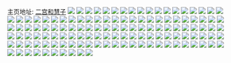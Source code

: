 主页地址: [二宫和慧子](https://weibo.com/u/5225589160) 
![](https://wx4.sinaimg.cn/mw2000/005HE2s8ly1fzzwdd80ffj31hc0u0gqp.jpg) 
![](https://wx4.sinaimg.cn/mw2000/005HE2s8ly1fzzf6v0f2lj31hc0u0tfz.jpg) 
![](https://wx4.sinaimg.cn/mw2000/005HE2s8ly1fzzf6w9tu9j31hc0u0n35.jpg) 
![](https://wx4.sinaimg.cn/mw2000/005HE2s8ly1fzzf6xmcuwj31hc0u0jy3.jpg) 
![](https://wx4.sinaimg.cn/mw2000/005HE2s8ly1fzzf6yzk7wj31hc0u0jxc.jpg) 
![](https://wx4.sinaimg.cn/mw2000/005HE2s8gy1fzxuv9ou78j30u02ch7dc.jpg) 
![](https://wx4.sinaimg.cn/mw2000/005HE2s8gy1fzxuvbe9l6j30u01vlai2.jpg) 
![](https://wx4.sinaimg.cn/mw2000/005HE2s8gy1fzxuvdxwmgj30u03o9k3f.jpg) 
![](https://wx4.sinaimg.cn/mw2000/005HE2s8gy1fzxuvhc17yj30go0b3gmn.jpg) 
![](https://wx4.sinaimg.cn/mw2000/005HE2s8gy1fzxuw517gaj30go0mt0vr.jpg) 
![](https://wx4.sinaimg.cn/mw2000/005HE2s8gy1fzxuvhqs8zj30go0bcab5.jpg) 
![](https://wx4.sinaimg.cn/mw2000/005HE2s8gy1fzxuw4gw6pj31hc0u0diw.jpg) 
![](https://wx4.sinaimg.cn/mw2000/005HE2s8gy1fzxuvgvr1lj30u02chnay.jpg) 
![](https://wx4.sinaimg.cn/mw2000/005HE2s8gy1fzxuw69uk6j31hc0u0jub.jpg) 
![](https://wx4.sinaimg.cn/mw2000/005HE2s8gy1fzup2tafsgj30u00u0ta5.jpg) 
![](https://wx4.sinaimg.cn/mw2000/005HE2s8gy1fzup2upcl6j30u0140dkb.jpg) 
![](https://wx4.sinaimg.cn/mw2000/005HE2s8gy1fzup2tpbnsj30u00u0di1.jpg) 
![](https://wx4.sinaimg.cn/mw2000/005HE2s8gy1fzup2swa1rj30u00u0413.jpg) 
![](https://wx4.sinaimg.cn/mw2000/005HE2s8gy1fzup2vs7t9j30u0140q6u.jpg) 
![](https://wx4.sinaimg.cn/mw2000/005HE2s8gy1fzup2sbh4hj30u00u0ng6.jpg) 
![](https://wx4.sinaimg.cn/mw2000/005HE2s8gy1fzup2w9jgfj30u0140769.jpg) 
![](https://wx4.sinaimg.cn/mw2000/005HE2s8gy1fzup2x1tj7j30u01lwwkx.jpg) 
![](https://wx4.sinaimg.cn/mw2000/005HE2s8gy1fzup2y2l7xj31400u0dkz.jpg) 
![](https://wx4.sinaimg.cn/mw2000/005HE2s8gy1fztmpzr0lvj31hc0u0wj7.jpg) 
![](https://wx4.sinaimg.cn/mw2000/005HE2s8gy1fztmq0lbdwj31hc0u0n3b.jpg) 
![](https://wx4.sinaimg.cn/mw2000/005HE2s8gy1fztmq2fey0j31hc0u0wky.jpg) 
![](https://wx4.sinaimg.cn/mw2000/005HE2s8gy1fztmq3ebwfj31hc0u00xl.jpg) 
![](https://wx4.sinaimg.cn/mw2000/005HE2s8gy1fztmpyut5nj31hc0u041i.jpg) 
![](https://wx4.sinaimg.cn/mw2000/005HE2s8gy1fztmq4b8n1j31hc0u0432.jpg) 
![](https://wx4.sinaimg.cn/mw2000/005HE2s8gy1fztchkgv27j30u0482kbk.jpg) 
![](https://wx4.sinaimg.cn/mw2000/005HE2s8gy1fztchmo4f7j30u0482au3.jpg) 
![](https://wx4.sinaimg.cn/mw2000/005HE2s8gy1fztchomf5oj30u0482k4a.jpg) 
![](https://wx4.sinaimg.cn/mw2000/005HE2s8gy1fztchpse16j30u03a9tja.jpg) 
![](https://wx4.sinaimg.cn/mw2000/005HE2s8gy1fztchr0sl5j30u048218q.jpg) 
![](https://wx4.sinaimg.cn/mw2000/005HE2s8gy1fztchryrqcj31hc0u079m.jpg) 
![](https://wx4.sinaimg.cn/mw2000/005HE2s8gy1fzrap0c5zhj30u017sgo7.jpg) 
![](https://wx4.sinaimg.cn/mw2000/005HE2s8ly1fzq6oizcrmj30u0482e82.jpg) 
![](https://wx4.sinaimg.cn/mw2000/005HE2s8ly1fzq6olmo9jj30u04821ky.jpg) 
![](https://wx4.sinaimg.cn/mw2000/005HE2s8ly1fzq6on672aj30u0482x6p.jpg) 
![](https://wx4.sinaimg.cn/mw2000/005HE2s8ly1fzq6ooujzgj30u04821ky.jpg) 
![](https://wx4.sinaimg.cn/mw2000/005HE2s8ly1fzq6or6bamj30u0482x6p.jpg) 
![](https://wx4.sinaimg.cn/mw2000/005HE2s8ly1fzq6osf8qij30u02tdhdt.jpg) 
![](https://wx4.sinaimg.cn/mw2000/005HE2s8ly1fzq6ova0pcj31z4140e81.jpg) 
![](https://wx4.sinaimg.cn/mw2000/005HE2s8ly1fzq6otgb8kj31z4140e81.jpg) 
![](https://wx4.sinaimg.cn/mw2000/005HE2s8ly1fzq6otuw5vj30ku0gndgw.jpg) 
![](https://wx4.sinaimg.cn/mw2000/005HE2s8ly1fzoxk6hitqj31rl1rlhdw.jpg) 
![](https://wx4.sinaimg.cn/mw2000/005HE2s8ly1fznrz97bwtj31401vlqi2.jpg) 
![](https://wx4.sinaimg.cn/mw2000/005HE2s8ly1fznrzdl1q6j31405087wj.jpg) 
![](https://wx4.sinaimg.cn/mw2000/005HE2s8ly1fznrzi8epoj31405mrnpe.jpg) 
![](https://wx4.sinaimg.cn/mw2000/005HE2s8ly1fznrzm9a51j31405mrhdv.jpg) 
![](https://wx4.sinaimg.cn/mw2000/005HE2s8ly1fznrzt7wcuj31405mr4qr.jpg) 
![](https://wx4.sinaimg.cn/mw2000/005HE2s8ly1fznrzx2qxhj31405mr4qr.jpg) 
![](https://wx4.sinaimg.cn/mw2000/005HE2s8ly1fzlhp32oprj33k02o0kjn.jpg) 
![](https://wx4.sinaimg.cn/mw2000/005HE2s8ly1fzlhpcrv5yj30zk0qodkz.jpg) 
![](https://wx4.sinaimg.cn/mw2000/005HE2s8ly1fzlhwja7qsj30zk0qotf1.jpg) 
![](https://wx4.sinaimg.cn/mw2000/005HE2s8ly1fzlhs81rxtj32o03k0npe.jpg) 
![](https://wx4.sinaimg.cn/mw2000/005HE2s8ly1fzlhsd8xtrj33k02o0hdv.jpg) 
![](https://wx4.sinaimg.cn/mw2000/005HE2s8ly1fzlhsb01s6j32o03k0kjn.jpg) 
![](https://wx4.sinaimg.cn/mw2000/005HE2s8ly1fzlhsfl1bwj32o03k0e83.jpg) 
![](https://wx4.sinaimg.cn/mw2000/005HE2s8ly1fzlhsinxndj31406o8u10.jpg) 
![](https://wx4.sinaimg.cn/mw2000/005HE2s8ly1fzlhsjifnxj31rl1rl4c5.jpg) 
![](https://wx4.sinaimg.cn/mw2000/005HE2s8gy1fzl9afx02rj30u01hcqbi.jpg) 
![](https://wx4.sinaimg.cn/mw2000/005HE2s8gy1fzl9agqlz2j31hc0u044m.jpg) 
![](https://wx4.sinaimg.cn/mw2000/005HE2s8ly1fza0q7z876j31z4140u0x.jpg) 
![](https://wx4.sinaimg.cn/mw2000/005HE2s8ly1fza0qb35juj31z4140u0x.jpg) 
![](https://wx4.sinaimg.cn/mw2000/005HE2s8ly1fza0q9sz6lj31z4140b29.jpg) 
![](https://wx4.sinaimg.cn/mw2000/005HE2s8ly1fza0qbzhaqj31z4140e4b.jpg) 
![](https://wx4.sinaimg.cn/mw2000/005HE2s8ly1fza0qdglh7j31z4140hag.jpg) 
![](https://wx4.sinaimg.cn/mw2000/005HE2s8ly1fza0qcqtu1j31z4140h8b.jpg) 
![](https://wx4.sinaimg.cn/mw2000/005HE2s8ly1fza0qela79j31z4140hdt.jpg) 
![](https://wx4.sinaimg.cn/mw2000/005HE2s8ly1fz1x22snsgj31kw35s4oz.jpg) 
![](https://wx4.sinaimg.cn/mw2000/005HE2s8ly1fz1x215pamj31ag3vcu0l.jpg) 
![](https://wx4.sinaimg.cn/mw2000/005HE2s8ly1fz1x2205tej31ag3vctyb.jpg) 
![](https://wx4.sinaimg.cn/mw2000/005HE2s8ly1fz1x2p7jk1j30zk0hvdhq.jpg) 
![](https://wx4.sinaimg.cn/mw2000/005HE2s8ly1fz1x1zcgm2j31o01vi4fj.jpg) 
![](https://wx4.sinaimg.cn/mw2000/005HE2s8ly1fz1x1yn1hbj31ka36z4qp.jpg) 
![](https://wx4.sinaimg.cn/mw2000/005HE2s8ly1fz1x24wdxfj31yv0zeq9v.jpg) 
![](https://wx4.sinaimg.cn/mw2000/005HE2s8ly1fz0dherm1ej30u01vltxl.jpg) 
![](https://wx4.sinaimg.cn/mw2000/005HE2s8ly1fz0dhfk85bj30u01vlx0y.jpg) 
![](https://wx4.sinaimg.cn/mw2000/005HE2s8ly1fz0dhgahjkj30u01wxx26.jpg) 
![](https://wx4.sinaimg.cn/mw2000/005HE2s8ly1fz0dhlap0jj31z41401kx.jpg) 
![](https://wx4.sinaimg.cn/mw2000/005HE2s8ly1fz0dhkenmtj31z4140hbg.jpg) 
![](https://wx4.sinaimg.cn/mw2000/005HE2s8ly1fz0dhlun6cj31z41404fm.jpg) 
![](https://wx4.sinaimg.cn/mw2000/005HE2s8ly1fz0dhh4p1sj30u029i7sc.jpg) 
![](https://wx4.sinaimg.cn/mw2000/005HE2s8ly1fz0dhi4hmmj30u03qp7wh.jpg) 
![](https://wx4.sinaimg.cn/mw2000/005HE2s8ly1fz0dhjhye0j30u04827wi.jpg) 
![](https://wx4.sinaimg.cn/mw2000/005HE2s8ly1fyx5d0me2tj31z4140kjl.jpg) 
![](https://wx4.sinaimg.cn/mw2000/005HE2s8ly1fyx5d1vzqxj31z4140npd.jpg) 
![](https://wx4.sinaimg.cn/mw2000/005HE2s8ly1fyx5d3g7sfj31z4140qv5.jpg) 
![](https://wx4.sinaimg.cn/mw2000/005HE2s8ly1fyx5d5yz7ij31z4140e81.jpg) 
![](https://wx4.sinaimg.cn/mw2000/005HE2s8ly1fyx5d4iy2xj31z4140b29.jpg) 
![](https://wx4.sinaimg.cn/mw2000/005HE2s8ly1fyx5dbcssbj31z4140b29.jpg) 
![](https://wx4.sinaimg.cn/mw2000/005HE2s8ly1fyx5d7t62kj31z4140b29.jpg) 
![](https://wx4.sinaimg.cn/mw2000/005HE2s8ly1fyx5d8tpznj31z4140b29.jpg) 
![](https://wx4.sinaimg.cn/mw2000/005HE2s8ly1fyx5daap8pj31z4140e81.jpg) 
![](https://wx4.sinaimg.cn/mw2000/005HE2s8ly1fyrigeh5h9j30qo0zk45h.jpg) 
![](https://wx4.sinaimg.cn/mw2000/005HE2s8ly1fyrigg3lctj30qo0zkwl6.jpg) 
![](https://wx4.sinaimg.cn/mw2000/005HE2s8ly1fyrign2lw3j30zk0qogr0.jpg) 
![](https://wx4.sinaimg.cn/mw2000/005HE2s8ly1fyrigihacdj30qo0zkq5l.jpg) 
![](https://wx4.sinaimg.cn/mw2000/005HE2s8ly1fyrighgbuej30qo0zkags.jpg) 
![](https://wx4.sinaimg.cn/mw2000/005HE2s8ly1fyrigjpu61j30zk0qoag6.jpg) 
![](https://wx4.sinaimg.cn/mw2000/005HE2s8ly1fyrigd1e94j30qo0zk0yh.jpg) 
![](https://wx4.sinaimg.cn/mw2000/005HE2s8ly1fyridi67ggj30zk0qo0x1.jpg) 
![](https://wx4.sinaimg.cn/mw2000/005HE2s8gy1fymyrmxea8j31be0qo43v.jpg) 
![](https://wx4.sinaimg.cn/mw2000/005HE2s8gy1fymyrnnqofj31be0qo79h.jpg) 
![](https://wx4.sinaimg.cn/mw2000/005HE2s8gy1fymrt0gcfhj31o02i0npe.jpg) 
![](https://wx4.sinaimg.cn/mw2000/005HE2s8gy1fymrqv9azcj31hm3cou0x.jpg) 
![](https://wx4.sinaimg.cn/mw2000/005HE2s8gy1fymrnh6sx9j31kw0e8kjl.jpg) 
![](https://wx4.sinaimg.cn/mw2000/005HE2s8gy1fymrnmsjj2j32lc3gg1kz.jpg) 
![](https://wx4.sinaimg.cn/mw2000/005HE2s8gy1fymrtivoeuj30qo0zk7cg.jpg) 
![](https://wx4.sinaimg.cn/mw2000/005HE2s8gy1fymrs8ioz7j32io1w07wi.jpg) 
![](https://wx4.sinaimg.cn/mw2000/005HE2s8gy1fymrnfu91oj31ag3vckjm.jpg) 
![](https://wx4.sinaimg.cn/mw2000/005HE2s8ly1fylq8364lrj30qo1beu0x.jpg) 
![](https://wx4.sinaimg.cn/mw2000/005HE2s8ly1fyju5ugag1g308c06r7wi.jpg) 
![](https://wx4.sinaimg.cn/mw2000/005HE2s8ly1fyju65hs1eg30d10afx6y.jpg) 
![](https://wx4.sinaimg.cn/mw2000/005HE2s8ly1fyju685oavg306y08u1ky.jpg) 
![](https://wx4.sinaimg.cn/mw2000/005HE2s8ly1fyju6cweppg30b4096kjo.jpg) 
![](https://wx4.sinaimg.cn/mw2000/005HE2s8ly1fyju6ds4ucj30qo120wkq.jpg) 
![](https://wx4.sinaimg.cn/mw2000/005HE2s8ly1fyju6ub00og30sw0fyx74.jpg) 
![](https://wx4.sinaimg.cn/mw2000/005HE2s8ly1fyju76l389g30l20b0npo.jpg) 
![](https://wx4.sinaimg.cn/mw2000/005HE2s8ly1fyju785ubfg308w0507mu.jpg) 
![](https://wx4.sinaimg.cn/mw2000/005HE2s8ly1fyju7a9zs9g30fk08rnpd.jpg) 
![](https://wx4.sinaimg.cn/mw2000/005HE2s8ly1fyjcwuv60wj30iw0e6abl.jpg) 
![](https://wx4.sinaimg.cn/mw2000/005HE2s8ly1fyjcwwezr1j31z41401ky.jpg) 
![](https://wx4.sinaimg.cn/mw2000/005HE2s8gy1fyethmu17sj31be0qodmn.jpg) 
![](https://wx4.sinaimg.cn/mw2000/005HE2s8gy1fyethp4vw9j31be0qojx9.jpg) 
![](https://wx4.sinaimg.cn/mw2000/005HE2s8gy1fyethk7vxyj31be0qok1b.jpg) 
![](https://wx4.sinaimg.cn/mw2000/005HE2s8gy1fyeththzsrj31be0qon47.jpg) 
